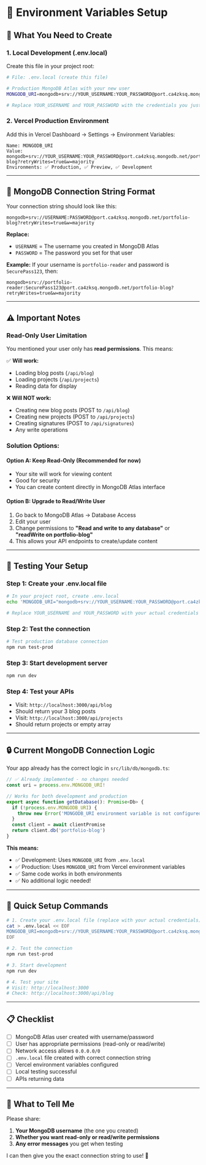# 🔧 Environment Variables Setup

## 📝 **What You Need to Create**

### **1. Local Development (.env.local)**
Create this file in your project root:

```bash
# File: .env.local (create this file)

# Production MongoDB Atlas with your new user
MONGODB_URI=mongodb+srv://YOUR_USERNAME:YOUR_PASSWORD@port.ca4zksq.mongodb.net/portfolio-blog?retryWrites=true&w=majority

# Replace YOUR_USERNAME and YOUR_PASSWORD with the credentials you just created in MongoDB Atlas
```

### **2. Vercel Production Environment**
Add this in Vercel Dashboard → Settings → Environment Variables:

```
Name: MONGODB_URI
Value: mongodb+srv://YOUR_USERNAME:YOUR_PASSWORD@port.ca4zksq.mongodb.net/portfolio-blog?retryWrites=true&w=majority
Environments: ✅ Production, ✅ Preview, ✅ Development
```

---

## 🔗 **MongoDB Connection String Format**

Your connection string should look like this:
```
mongodb+srv://USERNAME:PASSWORD@port.ca4zksq.mongodb.net/portfolio-blog?retryWrites=true&w=majority
```

**Replace:**
- `USERNAME` = The username you created in MongoDB Atlas
- `PASSWORD` = The password you set for that user

**Example:**
If your username is `portfolio-reader` and password is `SecurePass123`, then:
```
mongodb+srv://portfolio-reader:SecurePass123@port.ca4zksq.mongodb.net/portfolio-blog?retryWrites=true&w=majority
```

---

## ⚠️ **Important Notes**

### **Read-Only User Limitation**
You mentioned your user only has **read permissions**. This means:

✅ **Will work:**
- Loading blog posts (`/api/blog`)
- Loading projects (`/api/projects`) 
- Reading data for display

❌ **Will NOT work:**
- Creating new blog posts (POST to `/api/blog`)
- Creating new projects (POST to `/api/projects`)
- Creating signatures (POST to `/api/signatures`)
- Any write operations

### **Solution Options:**

#### **Option A: Keep Read-Only (Recommended for now)**
- Your site will work for viewing content
- Good for security
- You can create content directly in MongoDB Atlas interface

#### **Option B: Upgrade to Read/Write User**
1. Go back to MongoDB Atlas → Database Access
2. Edit your user
3. Change permissions to **"Read and write to any database"** or **"readWrite on portfolio-blog"**
4. This allows your API endpoints to create/update content

---

## 🧪 **Testing Your Setup**

### **Step 1: Create your .env.local file**
```bash
# In your project root, create .env.local
echo 'MONGODB_URI="mongodb+srv://YOUR_USERNAME:YOUR_PASSWORD@port.ca4zksq.mongodb.net/portfolio-blog?retryWrites=true&w=majority"' > .env.local

# Replace YOUR_USERNAME and YOUR_PASSWORD with your actual credentials
```

### **Step 2: Test the connection**
```bash
# Test production database connection
npm run test-prod
```

### **Step 3: Start development server**
```bash
npm run dev
```

### **Step 4: Test your APIs**
- Visit: `http://localhost:3000/api/blog`
- Should return your 3 blog posts
- Visit: `http://localhost:3000/api/projects`
- Should return projects or empty array

---

## 🔒 **Current MongoDB Connection Logic**

Your app already has the correct logic in `src/lib/db/mongodb.ts`:

```typescript
// ✅ Already implemented - no changes needed
const uri = process.env.MONGODB_URI!

// Works for both development and production
export async function getDatabase(): Promise<Db> {
  if (!process.env.MONGODB_URI) {
    throw new Error('MONGODB_URI environment variable is not configured.')
  }
  const client = await clientPromise
  return client.db('portfolio-blog')
}
```

**This means:**
- ✅ Development: Uses `MONGODB_URI` from `.env.local`
- ✅ Production: Uses `MONGODB_URI` from Vercel environment variables
- ✅ Same code works in both environments
- ✅ No additional logic needed!

---

## 🚀 **Quick Setup Commands**

```bash
# 1. Create your .env.local file (replace with your actual credentials)
cat > .env.local << EOF
MONGODB_URI=mongodb+srv://YOUR_USERNAME:YOUR_PASSWORD@port.ca4zksq.mongodb.net/portfolio-blog?retryWrites=true&w=majority
EOF

# 2. Test the connection
npm run test-prod

# 3. Start development
npm run dev

# 4. Test your site
# Visit: http://localhost:3000
# Check: http://localhost:3000/api/blog
```

---

## 📋 **Checklist**

- [ ] MongoDB Atlas user created with username/password
- [ ] User has appropriate permissions (read-only or read/write)
- [ ] Network access allows `0.0.0.0/0` 
- [ ] `.env.local` file created with correct connection string
- [ ] Vercel environment variables configured
- [ ] Local testing successful
- [ ] APIs returning data

---

## 🎯 **What to Tell Me**

Please share:
1. **Your MongoDB username** (the one you created)
2. **Whether you want read-only or read/write permissions**
3. **Any error messages** you get when testing

I can then give you the exact connection string to use! 🚀

